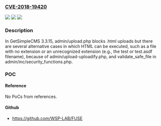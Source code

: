 ### [CVE-2018-19420](https://cve.mitre.org/cgi-bin/cvename.cgi?name=CVE-2018-19420)
![](https://img.shields.io/static/v1?label=Product&message=n%2Fa&color=blue)
![](https://img.shields.io/static/v1?label=Version&message=n%2Fa&color=blue)
![](https://img.shields.io/static/v1?label=Vulnerability&message=n%2Fa&color=brighgreen)

### Description

In GetSimpleCMS 3.3.15, admin/upload.php blocks .html uploads but there are several alternative cases in which HTML can be executed, such as a file with no extension or an unrecognized extension (e.g., the test or test.asdf filename), because of admin/upload-uploadify.php, and validate_safe_file in admin/inc/security_functions.php.

### POC

#### Reference
No PoCs from references.

#### Github
- https://github.com/WSP-LAB/FUSE

